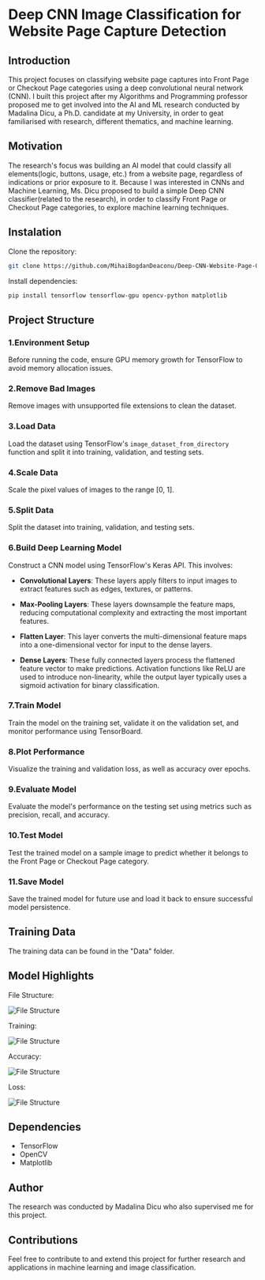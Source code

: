# Deep CNN Image Classification for Website Page Capture Detection

## Introduction

This project focuses on classifying website page captures into Front Page or Checkout Page categories using a deep convolutional neural network (CNN). I built this project after my Algorithms and Programming professor proposed me to get involved into the AI and ML research conducted by Madalina Dicu, a Ph.D. candidate at my University, in order to geat familiarised with research, different thematics, and machine learning. 

## Motivation

The research's focus was building an AI model that could classify all elements(logic, buttons, usage, etc.) from a website page, regardless of indications or prior exposure to it. Because I was interested in CNNs and Machine Learning, Ms. Dicu proposed to build a simple Deep CNN classifier(related to the research), in order to classify Front Page or Checkout Page categories, to explore machine learning techniques.

## Instalation

Clone the repository:

```bash
git clone https://github.com/MihaiBogdanDeaconu/Deep-CNN-Website-Page-Classifier
```

Install dependencies:

```bash
pip install tensorflow tensorflow-gpu opencv-python matplotlib
```

## Project Structure

### 1.Environment Setup

Before running the code, ensure GPU memory growth for TensorFlow to avoid memory allocation issues.

### 2.Remove Bad Images

Remove images with unsupported file extensions to clean the dataset.

### 3.Load Data

Load the dataset using TensorFlow's `image_dataset_from_directory` function and split it into training, validation, and testing sets.

### 4.Scale Data

Scale the pixel values of images to the range [0, 1].

### 5.Split Data

Split the dataset into training, validation, and testing sets.

### 6.Build Deep Learning Model

Construct a CNN model using TensorFlow's Keras API. This involves:

- **Convolutional Layers**: These layers apply filters to input images to extract features such as edges, textures, or patterns.

- **Max-Pooling Layers**: These layers downsample the feature maps, reducing computational complexity and extracting the most important features.

- **Flatten Layer**: This layer converts the multi-dimensional feature maps into a one-dimensional vector for input to the dense layers.

- **Dense Layers**: These fully connected layers process the flattened feature vector to make predictions. Activation functions like ReLU are used to introduce non-linearity, while the output layer typically uses a sigmoid activation for binary classification.

### 7.Train Model

Train the model on the training set, validate it on the validation set, and monitor performance using TensorBoard.

### 8.Plot Performance

Visualize the training and validation loss, as well as accuracy over epochs.

### 9.Evaluate Model

Evaluate the model's performance on the testing set using metrics such as precision, recall, and accuracy.

### 10.Test Model

Test the trained model on a sample image to predict whether it belongs to the Front Page or Checkout Page category.

### 11.Save Model

Save the trained model for future use and load it back to ensure successful model persistence.

## Training Data

The training data can be found in the "Data" folder.

## Model Highlights

File Structure:

![File Structure](Model%20Highlights/Data%20GCollab%20Structure.JPG)

Training:

![File Structure](Model%20Highlights/Training.JPG)

Accuracy:

![File Structure](Model%20Highlights/Accuracy.JPG)

Loss:

![File Structure](Model%20Highlights/Loss.JPG)


## Dependencies

- TensorFlow
- OpenCV
- Matplotlib


## Author

The research was conducted by Madalina Dicu who also supervised me for this project.

## Contributions

Feel free to contribute to and extend this project for further research and applications in machine learning and image classification.



